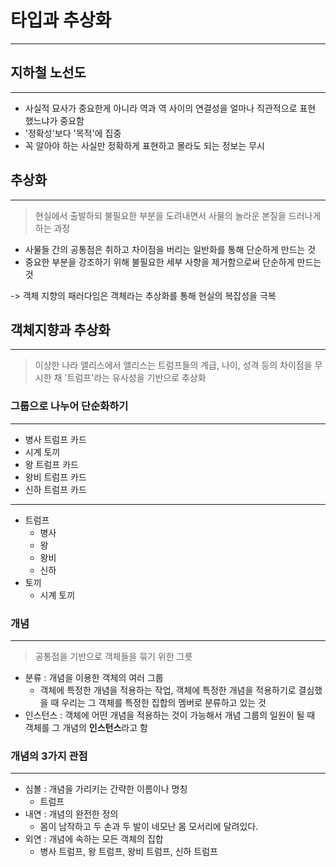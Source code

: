 # 타입과 추상화
---

## 지하철 노선도
---

- 사실적 묘사가 중요한게 아니라 역과 역 사이의 연결성을 얼마나 직관적으로 표현 했느냐가 중요함
- '정확성'보다 '목적'에 집중
- 꼭 알아야 하는 사실만 정확하게 표현하고 몰라도 되는 정보는 무시

## 추상화
---

> 현실에서 출발하되 불필요한 부분을 도려내면서 사물의 놀라운 본질을 드러나게 하는 과정

- 사물들 간의 공통점은 취하고 차이점을 버리는 일반화를 통해 단순하게 만드는 것
- 중요한 부분을 강조하기 위해 불필요한 세부 사항을 제거함으로써 단순하게 만드는 것

-> 객체 지향의 패러다임은 객체라는 추상화를 통해 현실의 복잡성을 극복

## 객체지향과 추상화
---

> 이상한 나라 앨리스에서 앨리스는 트럼프들의 계급, 나이, 성격 등의 차이점을 무시한 채 '트럼프'라는 유사성을 기반으로 추상화

### 그룹으로 나누어 단순화하기
---

- 병사 트럼프 카드
- 시계 토끼
- 왕 트럼프 카드
- 왕비 트럼프 카드
- 신하 트럼프 카드

---

- 트럼프
    - 병사
    - 왕
    - 왕비
    - 신하
- 토끼
    - 시계 토끼

### 개념
---

> 공통점을 기반으로 객체들을 묶기 위한 그릇

- 분류 : 개념을 이용한 객체의 여러 그룹
    - 객체에 특정한 개념을 적용하는 작업, 객체에 특정한 개념을 적용하기로 결심했을 때 우리는 그 객체를 특정한 집합의 멤버로 분류하고 있는 것
- 인스턴스 : 객체에 어떤 개념을 적용하는 것이 가능해서 개념 그룹의 일원이 될 때 객체를 그 개념의 **인스턴스**라고 함

### 개념의 3가지 관점
---

- 심볼 : 개념을 가리키는 간략한 이름이나 명칭
    - 트럼프
- 내연 : 개념의 완전한 정의
    - 몸이 남작하고 두 손과 두 발이 네모난 몸 모서리에 달려있다.
- 외연 : 개념에 속하는 모든 객체의 집합
    - 병사 트럼프, 왕 트럼프, 왕비 트럼프, 신하 트럼프